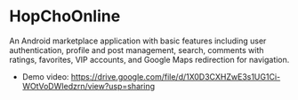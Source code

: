 # HopChoOnline
An Android marketplace application with basic features including user authentication, profile and post management, search, comments with ratings, favorites, VIP accounts, and Google Maps redirection for navigation.

- Demo video: https://drive.google.com/file/d/1X0D3CXHZwE3s1UG1Ci-WOtVoDWIedzrn/view?usp=sharing
